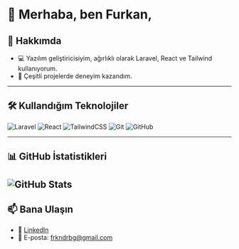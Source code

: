 # 👋 Merhaba, ben Furkan,

## 🚀 Hakkımda
- 💻 Yazılım geliştiricisiyim, ağırlıklı olarak Laravel, React ve Tailwind kullanıyorum.
- 🚀 Çeşitli projelerde deneyim kazandım.

---

## 🛠️ Kullandığım Teknolojiler
![Laravel](https://img.shields.io/badge/Laravel-red?style=for-the-badge&logo=laravel)
![React](https://img.shields.io/badge/React-blue?style=for-the-badge&logo=react)
![TailwindCSS](https://img.shields.io/badge/TailwindCSS-%2338B2AC.svg?style=for-the-badge&logo=tailwind-css&logoColor=white)
![Git](https://img.shields.io/badge/Git-%23F05033.svg?style=for-the-badge&logo=git&logoColor=white)
![GitHub](https://img.shields.io/badge/GitHub-%23181717.svg?style=for-the-badge&logo=github&logoColor=white)

---

## 📊 GitHub İstatistikleri
![GitHub Stats](https://github-readme-stats.vercel.app/api?username=FDerebag&show_icons=true&theme=radical)
---

## 📫 Bana Ulaşın
- 💼 [LinkedIn](https://www.linkedin.com/in/furkan-derebag-51407b300/)
- 📧 E-posta: frkndrbg@gmail.com
